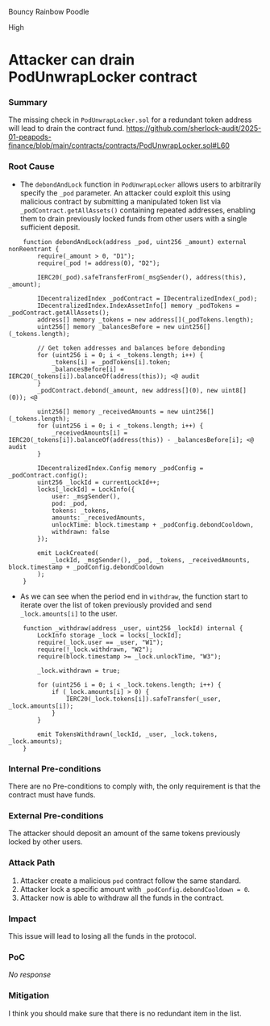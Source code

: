 Bouncy Rainbow Poodle

High

# Attacker can drain PodUnwrapLocker contract

### Summary

The missing check in `PodUnwrapLocker.sol` for a redundant token address will lead to drain the contract fund.
https://github.com/sherlock-audit/2025-01-peapods-finance/blob/main/contracts/contracts/PodUnwrapLocker.sol#L60

### Root Cause

* The `debondAndLock` function in `PodUnwrapLocker` allows users to arbitrarily specify the `_pod` parameter. An attacker could exploit this using malicious contract by submitting a manipulated token list via `_podContract.getAllAssets()` containing repeated addresses, enabling them to drain previously locked funds from other users with a single sufficient deposit.
```solidity
    function debondAndLock(address _pod, uint256 _amount) external nonReentrant {
        require(_amount > 0, "D1");
        require(_pod != address(0), "D2");

        IERC20(_pod).safeTransferFrom(_msgSender(), address(this), _amount);

        IDecentralizedIndex _podContract = IDecentralizedIndex(_pod);
        IDecentralizedIndex.IndexAssetInfo[] memory _podTokens = _podContract.getAllAssets();
        address[] memory _tokens = new address[](_podTokens.length);
        uint256[] memory _balancesBefore = new uint256[](_tokens.length);

        // Get token addresses and balances before debonding
        for (uint256 i = 0; i < _tokens.length; i++) {
            _tokens[i] = _podTokens[i].token;
            _balancesBefore[i] = IERC20(_tokens[i]).balanceOf(address(this)); <@ audit
        }
        _podContract.debond(_amount, new address[](0), new uint8[](0)); <@

        uint256[] memory _receivedAmounts = new uint256[](_tokens.length);
        for (uint256 i = 0; i < _tokens.length; i++) {
            _receivedAmounts[i] = IERC20(_tokens[i]).balanceOf(address(this)) - _balancesBefore[i]; <@ audit
        }

        IDecentralizedIndex.Config memory _podConfig = _podContract.config();
        uint256 _lockId = currentLockId++;
        locks[_lockId] = LockInfo({
            user: _msgSender(),
            pod: _pod,
            tokens: _tokens,
            amounts: _receivedAmounts,
            unlockTime: block.timestamp + _podConfig.debondCooldown,
            withdrawn: false
        });

        emit LockCreated(
            _lockId, _msgSender(), _pod, _tokens, _receivedAmounts, block.timestamp + _podConfig.debondCooldown
        );
    }
```
* As we can see when the period end in `withdraw`, the function start to iterate over the list of token previously provided and send `_lock.amounts[i]` to the user.
```solidity
    function _withdraw(address _user, uint256 _lockId) internal {
        LockInfo storage _lock = locks[_lockId];
        require(_lock.user == _user, "W1");
        require(!_lock.withdrawn, "W2");
        require(block.timestamp >= _lock.unlockTime, "W3");

        _lock.withdrawn = true;

        for (uint256 i = 0; i < _lock.tokens.length; i++) {
            if (_lock.amounts[i] > 0) {
                IERC20(_lock.tokens[i]).safeTransfer(_user, _lock.amounts[i]);
            }
        }

        emit TokensWithdrawn(_lockId, _user, _lock.tokens, _lock.amounts);
    }
``` 

### Internal Pre-conditions

There are no Pre-conditions to comply with, the only requirement is that the contract must have funds.

### External Pre-conditions

The attacker should deposit an amount of the same tokens previously locked by other users.

### Attack Path

1. Attacker create a malicious `pod` contract follow the same standard.
2. Attacker lock a specific amount with `_podConfig.debondCooldown = 0`.
3. Attacker now is able to withdraw all the funds in the contract.

### Impact

This issue will lead to losing all the funds in the protocol.

### PoC

_No response_

### Mitigation

I think you should make sure that there is no redundant item in the list.